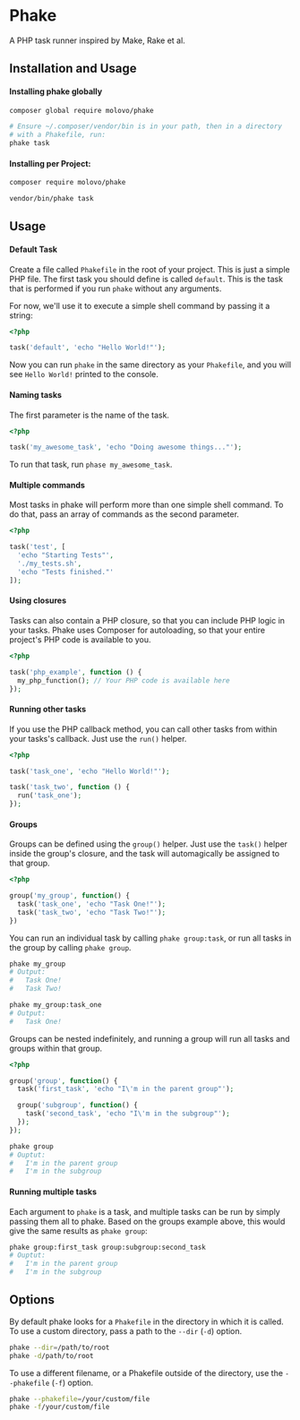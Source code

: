# Phake

A PHP task runner inspired by Make, Rake et al.

## Installation and Usage

#### Installing phake globally

```sh
composer global require molovo/phake

# Ensure ~/.composer/vendor/bin is in your path, then in a directory
# with a Phakefile, run:
phake task
```

#### Installing per Project:

```sh
composer require molovo/phake

vendor/bin/phake task
```

## Usage

#### Default Task

Create a file called `Phakefile` in the root of your project. This is just a simple PHP file. The first task you should define is called `default`. This is the task that is performed if you run `phake` without any arguments.

For now, we'll use it to execute a simple shell command by passing it a string:

```php
<?php

task('default', 'echo "Hello World!"');
```

Now you can run `phake` in the same directory as your `Phakefile`, and you will see `Hello World!` printed to the console.

#### Naming tasks

The first parameter is the name of the task.

```php
<?php

task('my_awesome_task', 'echo "Doing awesome things..."');
```

To run that task, run `phase my_awesome_task`.

#### Multiple commands

Most tasks in phake will perform more than one simple shell command. To do that, pass an array of commands as the second parameter.

```php
<?php

task('test', [
  'echo "Starting Tests"',
  './my_tests.sh',
  'echo "Tests finished."'
]);
```

#### Using closures

Tasks can also contain a PHP closure, so that you can include PHP logic in your tasks. Phake uses Composer for autoloading, so that your entire project's PHP code is available to you.

```php
<?php

task('php_example', function () {
  my_php_function(); // Your PHP code is available here
});
```

#### Running other tasks

If you use the PHP callback method, you can call other tasks from within your tasks's callback. Just use the `run()` helper.

```php
<?php

task('task_one', 'echo "Hello World!"');

task('task_two', function () {
  run('task_one');
});
```

#### Groups

Groups can be defined using the `group()` helper. Just use the `task()` helper inside the group's closure, and the task will automagically be assigned to that group.

```php
<?php

group('my_group', function() {
  task('task_one', 'echo "Task One!"');
  task('task_two', 'echo "Task Two!"');
})
```

You can run an individual task by calling `phake group:task`, or run all tasks in the group by calling `phake group`.

```sh
phake my_group
# Output:
#   Task One!
#   Task Two!

phake my_group:task_one
# Output:
#   Task One!
```

Groups can be nested indefinitely, and running a group will run all tasks and groups within that group.

```php
<?php

group('group', function() {
  task('first_task', 'echo "I\'m in the parent group"');

  group('subgroup', function() {
    task('second_task', 'echo "I\'m in the subgroup"');
  });
});
```

```sh
phake group
# Ouptut:
#   I'm in the parent group
#   I'm in the subgroup
```

#### Running multiple tasks

Each argument to `phake` is a task, and multiple tasks can be run by simply passing them all to phake. Based on the groups example above, this would give the same results as `phake group`:

```sh
phake group:first_task group:subgroup:second_task
# Ouptut:
#   I'm in the parent group
#   I'm in the subgroup
```

## Options

By default phake looks for a `Phakefile` in the directory in which it is called.
To use a custom directory, pass a path to the `--dir` (`-d`) option.

```sh
phake --dir=/path/to/root
phake -d/path/to/root
```

To use a different filename, or a Phakefile outside of the directory, use the
`--phakefile` (`-f`) option.

```sh
phake --phakefile=/your/custom/file
phake -f/your/custom/file
```
